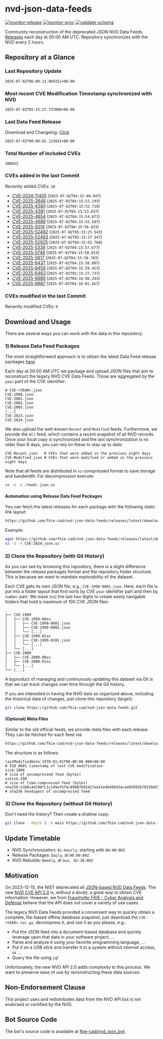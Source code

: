 # nvd-json-data-feeds

[![monitor-release](https://github.com/fkie-cad/nvd-json-data-feeds/actions/workflows/monitor_release.yml/badge.svg)](https://github.com/fkie-cad/nvd-json-data-feeds/actions/workflows/monitor_release.yml)
[![monitor-sync](https://github.com/fkie-cad/nvd-json-data-feeds/actions/workflows/monitor_sync.yml/badge.svg)](https://github.com/fkie-cad/nvd-json-data-feeds/actions/workflows/monitor_sync.yml)
[![validate-schema](https://github.com/fkie-cad/nvd-json-data-feeds/actions/workflows/validate_schema.yml/badge.svg)](https://github.com/fkie-cad/nvd-json-data-feeds/actions/workflows/validate_schema.yml)

Community reconstruction of the deprecated JSON NVD Data Feeds.
[Releases](https://github.com/fkie-cad/nvd-json-data-feeds/releases/latest) each day at 00:00 AM UTC.
Repository synchronizes with the NVD every 2 hours.

## Repository at a Glance

### Last Repository Update

```plain
2025-07-02T06:00:13.068151+00:00
```

### Most recent CVE Modification Timestamp synchronized with NVD

```plain
2025-07-02T05:15:27.737000+00:00
```

### Last Data Feed Release

Download and Changelog: [Click](https://github.com/fkie-cad/nvd-json-data-feeds/releases/latest)

```plain
2025-07-02T00:00:02.123815+00:00
```

### Total Number of included CVEs

```plain
300033
```

### CVEs added in the last Commit

Recently added CVEs: `18`

- [CVE-2024-11405](CVE-2024/CVE-2024-114xx/CVE-2024-11405.json) (`2025-07-02T04:15:40.947`)
- [CVE-2025-3848](CVE-2025/CVE-2025-38xx/CVE-2025-3848.json) (`2025-07-02T04:15:52.193`)
- [CVE-2025-4380](CVE-2025/CVE-2025-43xx/CVE-2025-4380.json) (`2025-07-02T04:15:52.710`)
- [CVE-2025-4381](CVE-2025/CVE-2025-43xx/CVE-2025-4381.json) (`2025-07-02T04:15:53.837`)
- [CVE-2025-4654](CVE-2025/CVE-2025-46xx/CVE-2025-4654.json) (`2025-07-02T04:15:54.673`)
- [CVE-2025-4689](CVE-2025/CVE-2025-46xx/CVE-2025-4689.json) (`2025-07-02T04:15:55.587`)
- [CVE-2025-5014](CVE-2025/CVE-2025-50xx/CVE-2025-5014.json) (`2025-07-02T04:15:56.833`)
- [CVE-2025-52462](CVE-2025/CVE-2025-524xx/CVE-2025-52462.json) (`2025-07-02T05:15:25.943`)
- [CVE-2025-52463](CVE-2025/CVE-2025-524xx/CVE-2025-52463.json) (`2025-07-02T05:15:27.547`)
- [CVE-2025-52925](CVE-2025/CVE-2025-529xx/CVE-2025-52925.json) (`2025-07-02T04:15:55.760`)
- [CVE-2025-5339](CVE-2025/CVE-2025-53xx/CVE-2025-5339.json) (`2025-07-02T04:15:57.677`)
- [CVE-2025-5746](CVE-2025/CVE-2025-57xx/CVE-2025-5746.json) (`2025-07-02T04:15:58.013`)
- [CVE-2025-5817](CVE-2025/CVE-2025-58xx/CVE-2025-5817.json) (`2025-07-02T04:15:58.783`)
- [CVE-2025-6437](CVE-2025/CVE-2025-64xx/CVE-2025-6437.json) (`2025-07-02T04:15:58.987`)
- [CVE-2025-6459](CVE-2025/CVE-2025-64xx/CVE-2025-6459.json) (`2025-07-02T04:15:59.413`)
- [CVE-2025-6463](CVE-2025/CVE-2025-64xx/CVE-2025-6463.json) (`2025-07-02T05:15:27.737`)
- [CVE-2025-6686](CVE-2025/CVE-2025-66xx/CVE-2025-6686.json) (`2025-07-02T04:16:00.243`)
- [CVE-2025-6687](CVE-2025/CVE-2025-66xx/CVE-2025-6687.json) (`2025-07-02T04:16:01.167`)


### CVEs modified in the last Commit

Recently modified CVEs: `0`



## Download and Usage

There are several ways you can work with the data in this repository:

### 1) Release Data Feed Packages

The most straightforward approach is to obtain the latest Data Feed release packages [here](https://github.com/fkie-cad/nvd-json-data-feeds/releases/latest).

Each day at 00:00 AM UTC we package and upload JSON files that aim to reconstruct the legacy NVD CVE Data Feeds.
Those are aggregated by the `year` part of the CVE identifier:

```
# CVE-<YEAR>.json
CVE-1999.json
CVE-2001.json
CVE-2002.json
CVE-2003.json
[...]
CVE-2023.json
CVE-2024.json
```

We also upload the well-known `Recent` and `Modified` feeds.
Furthermore, we provide the `All` feed, which contains a recent snapshot of all NVD records.
Once your local copy is synchronized and the last synchronization is no older than 8 days, you can rely on these to stay up to date:

```plain
CVE-Recent.json   # CVEs that were added in the previous eight days
CVE-Modified.json # CVEs that were modified or added in the previous eight days
```

Note that all feeds are distributed in `xz`-compressed format to save storage and bandwidth.
For decompression execute:

```sh
xz -d -k <feed>.json.xz
```

#### Automation using Release Data Feed Packages

You can fetch the latest releases for each package with the following static link layout:

```sh
https://github.com/fkie-cad/nvd-json-data-feeds/releases/latest/download/CVE-<YEAR>.json.xz
```

Example:

```sh
wget https://github.com/fkie-cad/nvd-json-data-feeds/releases/latest/download/CVE-2024.json.xz
xz -d -k CVE-2024.json.xz
```

### 2) Clone the Repository (with Git History)

As you can see by browsing this repository, there is a slight difference between the release packages format and the repository folder structure.
This is because we want to maintain explorability of the dataset.

Each CVE gets its own JSON file, e.g., `CVE-1999-0001.json`.
Here, each file is put into a folder layout that first sorts by CVE `year` identifier part and then by `number` part.
We mask (`xx`) the last two digits to create easily navigable folders that hold a maximum of 100 CVE JSON files:

```plain
.
├── CVE-1999
│   ├── CVE-1999-00xx
│   │   ├── CVE-1999-0001.json
│   │   ├── CVE-1999-0002.json
│   │   └── [...]
│   ├── CVE-1999-01xx
│   │   ├── CVE-1999-0101.json
│   │   └── [...]
│   └── [...]
├── CVE-2000
│   ├── CVE-2000-00xx
│   ├── CVE-2000-01xx
│   └── [...]
└── [...]
```

A byproduct of managing and continuously updating this dataset via Git is that we can track changes over time through the Git history.

If you are interested in having the NVD data as organized above, including the historical data of changes, just clone this repository (large!):

```sh
git clone https://github.com/fkie-cad/nvd-json-data-feeds.git
```

#### (Optional) Meta Files

Similar to the old official feeds, we provide meta files with each release. They can be fetched for each feed via:

```sh
https://github.com/fkie-cad/nvd-json-data-feeds/releases/latest/download/CVE-<YEAR>.meta
```

The structure is as follows:

```plain
lastModifiedDate:1970-01-01T00:00:00.000+00:00                          # ISO 8601 timestamp of last CVE modification
size:1000                                                               # size of uncompressed feed (bytes)
xzSize:100                                                              # size of lzma-compressed feed (bytes)
sha256:e3b0c44298fc1c149afbf4c8996fb92427ae41e4649b934ca495991b7852b855 # sha256 hexdigest of uncompressed feed
```

### 3) Clone the Repository (without Git History)

Don't need the history? Then create a shallow copy:

```sh
git clone --depth 1 -b main https://github.com/fkie-cad/nvd-json-data-feeds.git
```


## Update Timetable

* NVD Synchronization: `Bi-Hourly`, starting with `00:00:00Z`
* Release Packages: `Daily`, at `00:00:00Z`
* NVD Rebuilds: `Weekly`, at `Sun, 02:30:00Z`


## Motivation

On 2023-12-15, the NIST deprecated all [JSON-based NVD Data Feeds](https://nvd.nist.gov/vuln/data-feeds#divRetirementBanner-1).
The new [NVD CVE API 2.0](https://nvd.nist.gov/developers/vulnerabilities) is, without a doubt, a great way to obtain CVE information.
However, we from [Fraunhofer FKIE - Cyber Analysis and Defense](https://www.fkie.fraunhofer.de/en/departments/cad.html) believe that the API does not cover a variety of use cases.

The legacy NVD Data Feeds provided a convenient way to quickly obtain a complete, file-based offline database snapshot; just download the `CVE-<YEAR>.tar.gz`, decompress it, and use it as you please, e.g.:

- Put the JSON feed into a document-based database and quickly leverage upon that data in your software project, ...
- Parse and analyze it using your favorite programming language, ...
- Put it on a USB stick and transfer it to a system without internet access, or ...
- Query the file using `jq`!

Unfortunately, the new NVD API 2.0 adds complexity to this process.
We want to preserve ease of use by reconstructing these data sources.

## Non-Endorsement Clause

This project uses and redistributes data from the NVD API but is not endorsed or certified by the NVD.

## Bot Source Code

The bot's source code is available at [fkie-cad/nvd\_json\_bot](https://github.com/fkie-cad/nvd_json_bot).